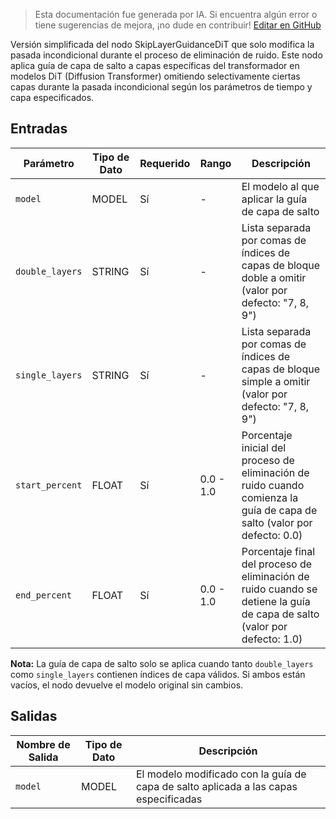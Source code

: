 > Esta documentación fue generada por IA. Si encuentra algún error o tiene sugerencias de mejora, ¡no dude en contribuir! [Editar en GitHub](https://github.com/Comfy-Org/embedded-docs/blob/main/comfyui_embedded_docs/docs/SkipLayerGuidanceDiTSimple/es.md)

Versión simplificada del nodo SkipLayerGuidanceDiT que solo modifica la pasada incondicional durante el proceso de eliminación de ruido. Este nodo aplica guía de capa de salto a capas específicas del transformador en modelos DiT (Diffusion Transformer) omitiendo selectivamente ciertas capas durante la pasada incondicional según los parámetros de tiempo y capa especificados.

## Entradas

| Parámetro | Tipo de Dato | Requerido | Rango | Descripción |
|-----------|-----------|----------|-------|-------------|
| `model` | MODEL | Sí | - | El modelo al que aplicar la guía de capa de salto |
| `double_layers` | STRING | Sí | - | Lista separada por comas de índices de capas de bloque doble a omitir (valor por defecto: "7, 8, 9") |
| `single_layers` | STRING | Sí | - | Lista separada por comas de índices de capas de bloque simple a omitir (valor por defecto: "7, 8, 9") |
| `start_percent` | FLOAT | Sí | 0.0 - 1.0 | Porcentaje inicial del proceso de eliminación de ruido cuando comienza la guía de capa de salto (valor por defecto: 0.0) |
| `end_percent` | FLOAT | Sí | 0.0 - 1.0 | Porcentaje final del proceso de eliminación de ruido cuando se detiene la guía de capa de salto (valor por defecto: 1.0) |

**Nota:** La guía de capa de salto solo se aplica cuando tanto `double_layers` como `single_layers` contienen índices de capa válidos. Si ambos están vacíos, el nodo devuelve el modelo original sin cambios.

## Salidas

| Nombre de Salida | Tipo de Dato | Descripción |
|-------------|-----------|-------------|
| `model` | MODEL | El modelo modificado con la guía de capa de salto aplicada a las capas especificadas |
